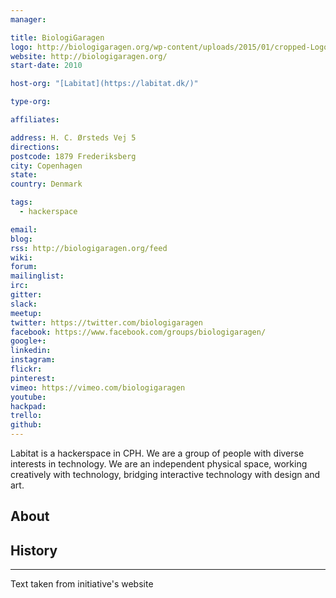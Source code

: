 ```yaml
---
manager:

title: BiologiGaragen
logo: http://biologigaragen.org/wp-content/uploads/2015/01/cropped-Logo-black-no-text-70x70px.png
website: http://biologigaragen.org/
start-date: 2010

host-org: "[Labitat](https://labitat.dk/)"

type-org:

affiliates:

address: H. C. Ørsteds Vej 5
directions:
postcode: 1879 Frederiksberg
city: Copenhagen
state:
country: Denmark

tags:
  - hackerspace

email:
blog:
rss: http://biologigaragen.org/feed
wiki:
forum:
mailinglist:
irc:
gitter:
slack:
meetup:
twitter: https://twitter.com/biologigaragen
facebook: https://www.facebook.com/groups/biologigaragen/
google+:
linkedin:
instagram:
flickr:
pinterest:
vimeo: https://vimeo.com/biologigaragen
youtube:
hackpad:
trello:
github:
---
```

Labitat is a hackerspace in CPH. We are a group of people with diverse interests in technology. We are an independent physical space, working creatively with technology, bridging interactive technology with design and art.
## About

## History

---
Text taken from initiative's website

